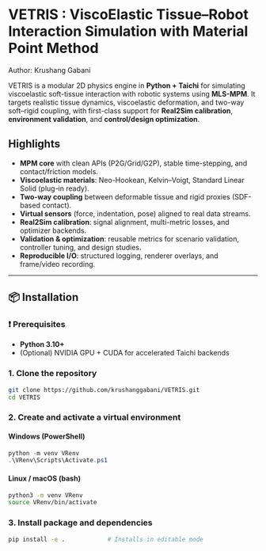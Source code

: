 # VETRIS : ViscoElastic Tissue–Robot Interaction Simulation with Material Point Method

Author: Krushang Gabani

VETRIS is a modular 2D physics engine in **Python + Taichi** for simulating viscoelastic soft-tissue interaction with robotic systems using **MLS-MPM**. It targets realistic tissue dynamics, viscoelastic deformation, and two-way soft–rigid coupling, with first-class support for **Real2Sim calibration**, **environment validation**, and **control/design optimization**.

## Highlights
- **MPM core** with clean APIs (P2G/Grid/G2P), stable time-stepping, and contact/friction models.
- **Viscoelastic materials**: Neo-Hookean, Kelvin–Voigt, Standard Linear Solid (plug-in ready).
- **Two-way coupling** between deformable tissue and rigid proxies (SDF-based contact).
- **Virtual sensors** (force, indentation, pose) aligned to real data streams.
- **Real2Sim calibration**: signal alignment, multi-metric losses, and optimizer backends.
- **Validation & optimization**: reusable metrics for scenario validation, controller tuning, and design studies.
- **Reproducible I/O**: structured logging, renderer overlays, and frame/video recording.

---

## 📦 Installation

### ❗ Prerequisites
- **Python 3.10+**
- (Optional) NVIDIA GPU + CUDA for accelerated Taichi backends


### 1. Clone the repository

```bash
git clone https://github.com/krushanggabani/VETRIS.git
cd VETRIS
```

### 2. Create and activate a virtual environment

#### Windows (PowerShell)
```powershell
python -m venv VRenv    
.\VRenv\Scripts\Activate.ps1 
```

#### Linux / macOS (bash)
```bash
python3 -m venv VRenv
source VRenv/bin/activate
```


### 3. Install package and dependencies

```bash
pip install -e .            # Installs in editable mode
```

